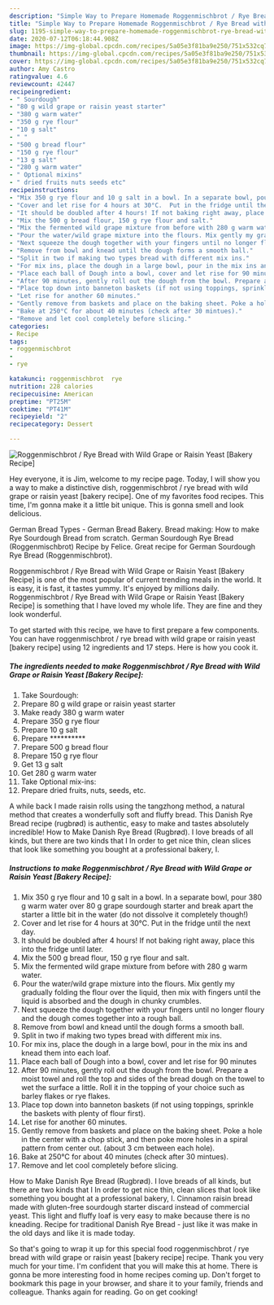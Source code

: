 ```yaml
---
description: "Simple Way to Prepare Homemade Roggenmischbrot / Rye Bread with Wild Grape or Raisin Yeast [Bakery Recipe]"
title: "Simple Way to Prepare Homemade Roggenmischbrot / Rye Bread with Wild Grape or Raisin Yeast [Bakery Recipe]"
slug: 1195-simple-way-to-prepare-homemade-roggenmischbrot-rye-bread-with-wild-grape-or-raisin-yeast-bakery-recipe
date: 2020-07-12T06:18:44.908Z
image: https://img-global.cpcdn.com/recipes/5a05e3f81ba9e250/751x532cq70/roggenmischbrot-rye-bread-with-wild-grape-or-raisin-yeast-bakery-recipe-recipe-main-photo.jpg
thumbnail: https://img-global.cpcdn.com/recipes/5a05e3f81ba9e250/751x532cq70/roggenmischbrot-rye-bread-with-wild-grape-or-raisin-yeast-bakery-recipe-recipe-main-photo.jpg
cover: https://img-global.cpcdn.com/recipes/5a05e3f81ba9e250/751x532cq70/roggenmischbrot-rye-bread-with-wild-grape-or-raisin-yeast-bakery-recipe-recipe-main-photo.jpg
author: Amy Castro
ratingvalue: 4.6
reviewcount: 42447
recipeingredient:
- " Sourdough"
- "80 g wild grape or raisin yeast starter"
- "380 g warm water"
- "350 g rye flour"
- "10 g salt"
- " "
- "500 g bread flour"
- "150 g rye flour"
- "13 g salt"
- "280 g warm water"
- " Optional mixins"
- " dried fruits nuts seeds etc"
recipeinstructions:
- "Mix 350 g rye flour and 10 g salt in a bowl. In a separate bowl, pour 380 g warm water over 80 g grape sourdough starter and break apart the starter a little bit in the water (do not dissolve it completely though!)"
- "Cover and let rise for 4 hours at 30°C.  Put in the fridge until the next day."
- "It should be doubled after 4 hours! If not baking right away, place this into the fridge until later."
- "Mix the 500 g bread flour, 150 g rye flour and salt."
- "Mix the fermented wild grape mixture from before with 280 g warm water."
- "Pour the water/wild grape mixture into the flours. Mix gently my gradually folding the flour over the liquid, then mix with fingers until the liquid is absorbed and the dough in chunky crumbles."
- "Next squeeze the dough together with your fingers until no longer floury and the dough comes together into a rough ball."
- "Remove from bowl and knead until the dough forms a smooth ball."
- "Split in two if making two types bread with different mix ins."
- "For mix ins, place the dough in a large bowl, pour in the mix ins and knead them into each loaf."
- "Place each ball of Dough into a bowl, cover and let rise for 90 minutes"
- "After 90 minutes, gently roll out the dough from the bowl. Prepare a moist towel and roll the top and sides of the bread dough on the towel to wet the surface a little. Roll it in the topping of your choice such as barley flakes or rye flakes."
- "Place top down into banneton baskets (if not using toppings, sprinkle the baskets with plenty of flour first)."
- "Let rise for another 60 minutes."
- "Gently remove from baskets and place on the baking sheet. Poke a hole in the center with a chop stick, and then poke more holes in a spiral pattern from center out. (about 3 cm between each hole)."
- "Bake at 250°C for about 40 minutes (check after 30 mintues)."
- "Remove and let cool completely before slicing."
categories:
- Recipe
tags:
- roggenmischbrot
- 
- rye

katakunci: roggenmischbrot  rye 
nutrition: 228 calories
recipecuisine: American
preptime: "PT25M"
cooktime: "PT41M"
recipeyield: "2"
recipecategory: Dessert

---
```



![Roggenmischbrot / Rye Bread with Wild Grape or Raisin Yeast [Bakery Recipe]](https://img-global.cpcdn.com/recipes/5a05e3f81ba9e250/751x532cq70/roggenmischbrot-rye-bread-with-wild-grape-or-raisin-yeast-bakery-recipe-recipe-main-photo.jpg)

Hey everyone, it is Jim, welcome to my recipe page. Today, I will show you a way to make a distinctive dish, roggenmischbrot / rye bread with wild grape or raisin yeast [bakery recipe]. One of my favorites food recipes. This time, I'm gonna make it a little bit unique. This is gonna smell and look delicious.

German Bread Types - German Bread Bakery. Bread making: How to make Rye Sourdough Bread from scratch. German Sourdough Rye Bread (Roggenmischbrot) Recipe by Felice. Great recipe for German Sourdough Rye Bread (Roggenmischbrot).

Roggenmischbrot / Rye Bread with Wild Grape or Raisin Yeast [Bakery Recipe] is one of the most popular of current trending meals in the world. It is easy, it is fast, it tastes yummy. It's enjoyed by millions daily. Roggenmischbrot / Rye Bread with Wild Grape or Raisin Yeast [Bakery Recipe] is something that I have loved my whole life. They are fine and they look wonderful.


To get started with this recipe, we have to first prepare a few components. You can have roggenmischbrot / rye bread with wild grape or raisin yeast [bakery recipe] using 12 ingredients and 17 steps. Here is how you cook it.

<!--inarticleads1-->

##### The ingredients needed to make Roggenmischbrot / Rye Bread with Wild Grape or Raisin Yeast [Bakery Recipe]:

1. Take  Sourdough:
1. Prepare 80 g wild grape or raisin yeast starter
1. Make ready 380 g warm water
1. Prepare 350 g rye flour
1. Prepare 10 g salt
1. Prepare  **********
1. Prepare 500 g bread flour
1. Prepare 150 g rye flour
1. Get 13 g salt
1. Get 280 g warm water
1. Take  Optional mix-ins:
1. Prepare  dried fruits, nuts, seeds, etc.


A while back I made raisin rolls using the tangzhong method, a natural method that creates a wonderfully soft and fluffy bread. This Danish Rye Bread recipe (rugbrød) is authentic, easy to make and tastes absolutely incredible! How to Make Danish Rye Bread (Rugbrød). I love breads of all kinds, but there are two kinds that I In order to get nice thin, clean slices that look like something you bought at a professional bakery, I. 

<!--inarticleads2-->

##### Instructions to make Roggenmischbrot / Rye Bread with Wild Grape or Raisin Yeast [Bakery Recipe]:

1. Mix 350 g rye flour and 10 g salt in a bowl. In a separate bowl, pour 380 g warm water over 80 g grape sourdough starter and break apart the starter a little bit in the water (do not dissolve it completely though!)
1. Cover and let rise for 4 hours at 30°C.  Put in the fridge until the next day.
1. It should be doubled after 4 hours! If not baking right away, place this into the fridge until later.
1. Mix the 500 g bread flour, 150 g rye flour and salt.
1. Mix the fermented wild grape mixture from before with 280 g warm water.
1. Pour the water/wild grape mixture into the flours. Mix gently my gradually folding the flour over the liquid, then mix with fingers until the liquid is absorbed and the dough in chunky crumbles.
1. Next squeeze the dough together with your fingers until no longer floury and the dough comes together into a rough ball.
1. Remove from bowl and knead until the dough forms a smooth ball.
1. Split in two if making two types bread with different mix ins.
1. For mix ins, place the dough in a large bowl, pour in the mix ins and knead them into each loaf.
1. Place each ball of Dough into a bowl, cover and let rise for 90 minutes
1. After 90 minutes, gently roll out the dough from the bowl. Prepare a moist towel and roll the top and sides of the bread dough on the towel to wet the surface a little. Roll it in the topping of your choice such as barley flakes or rye flakes.
1. Place top down into banneton baskets (if not using toppings, sprinkle the baskets with plenty of flour first).
1. Let rise for another 60 minutes.
1. Gently remove from baskets and place on the baking sheet. Poke a hole in the center with a chop stick, and then poke more holes in a spiral pattern from center out. (about 3 cm between each hole).
1. Bake at 250°C for about 40 minutes (check after 30 mintues).
1. Remove and let cool completely before slicing.


How to Make Danish Rye Bread (Rugbrød). I love breads of all kinds, but there are two kinds that I In order to get nice thin, clean slices that look like something you bought at a professional bakery, I. Cinnamon raisin bread made with gluten-free sourdough starter discard instead of commercial yeast. This light and fluffy loaf is very easy to make because there is no kneading. Recipe for traditional Danish Rye Bread - just like it was make in the old days and like it is made today. 

So that's going to wrap it up for this special food roggenmischbrot / rye bread with wild grape or raisin yeast [bakery recipe] recipe. Thank you very much for your time. I'm confident that you will make this at home. There is gonna be more interesting food in home recipes coming up. Don't forget to bookmark this page in your browser, and share it to your family, friends and colleague. Thanks again for reading. Go on get cooking!
